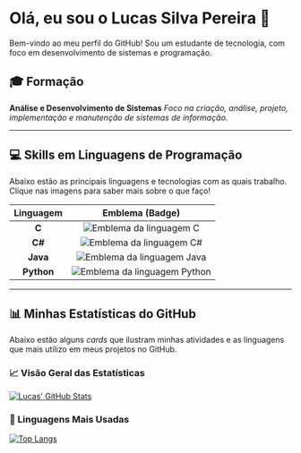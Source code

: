 # Olá, eu sou o Lucas Silva Pereira 👋

Bem-vindo ao meu perfil do GitHub! Sou um estudante de tecnologia, com foco em desenvolvimento de sistemas e programação.

## 🎓 Formação

**Análise e Desenvolvimento de Sistemas**
*Foco na criação, análise, projeto, implementação e manutenção de sistemas de informação.*

---

## 💻 Skills em Linguagens de Programação

Abaixo estão as principais linguagens e tecnologias com as quais trabalho. Clique nas imagens para saber mais sobre o que faço!

| Linguagem | Emblema (Badge) |
| :---: | :---: |
| **C** | <img src="https://img.shields.io/badge/C-00599C?style=for-the-badge&logo=c&logoColor=white" alt="Emblema da linguagem C"> |
| **C#** | <img src="https://img.shields.io/badge/C%23-239120?style=for-the-badge&logo=c-sharp&logoColor=white" alt="Emblema da linguagem C#"> |
| **Java** | <img src="https://img.shields.io/badge/Java-000?style=for-the-badge&logo=java&logoColor=red" alt="Emblema da linguagem Java"> |
| **Python** | <img src="https://img.shields.io/badge/Python-3776AB?style=for-the-badge&logo=python&logoColor=white" alt="Emblema da linguagem Python"> |

---

## 📊 Minhas Estatísticas do GitHub

Abaixo estão alguns *cards* que ilustram minhas atividades e as linguagens que mais utilizo em meus projetos no GitHub.

### 📈 Visão Geral das Estatísticas

[![Lucas' GitHub Stats](https://github-readme-stats.vercel.app/api?username=Ellenith&show_icons=true&theme=vue)](https://github.com/Ellenith)

### 🥇 Linguagens Mais Usadas

[![Top Langs](https://github-readme-stats.vercel.app/api/top-langs/?username=Ellenith&layout=compact&theme=vue)](https://github.com/Ellenith)
